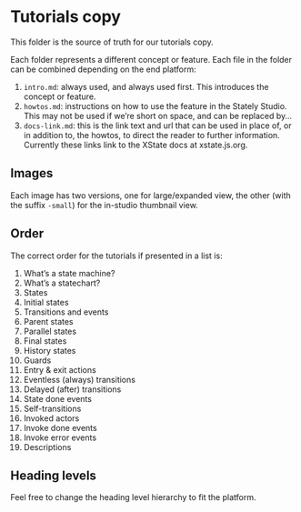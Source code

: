 # Tutorials copy

This folder is the source of truth for our tutorials copy.

Each folder represents a different concept or feature. Each file in the folder can be combined depending on the end platform:

1. `intro.md`: always used, and always used first. This introduces the concept or feature.
2. `howtos.md`: instructions on how to use the feature in the Stately Studio. This may not be used if we’re short on space, and can be replaced by…
3. `docs-link.md`: this is the link text and url that can be used in place of, or in addition to, the howtos, to direct the reader to further information. Currently these links link to the XState docs at xstate.js.org.

## Images

Each image has two versions, one for large/expanded view, the other (with the suffix `-small`) for the in-studio thumbnail view.

## Order

The correct order for the tutorials if presented in a list is:

1. What’s a state machine?
2. What’s a statechart?
3. States
4. Initial states
5. Transitions and events
6. Parent states
7. Parallel states
8. Final states
9. History states
10. Guards
11. Entry & exit actions
12. Eventless (always) transitions
13. Delayed (after) transitions
14. State done events
15. Self-transitions
16. Invoked actors
17. Invoke done events
18. Invoke error events
19. Descriptions

## Heading levels

Feel free to change the heading level hierarchy to fit the platform.
